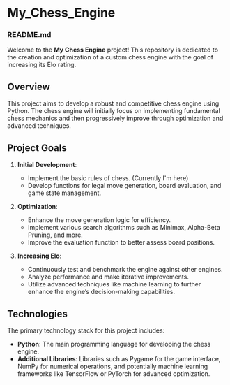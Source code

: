 # My_Chess_Engine
### README.md
Welcome to the **My Chess Engine** project! This repository is dedicated to the creation and optimization of a custom chess engine with the goal of increasing its Elo rating.

## Overview
This project aims to develop a robust and competitive chess engine using Python. The chess engine will initially focus on implementing fundamental chess mechanics and then progressively improve through optimization and advanced techniques.

## Project Goals
1. **Initial Development**:
   - Implement the basic rules of chess. (Currently I'm here)
   - Develop functions for legal move generation, board evaluation, and game state management.

2. **Optimization**:
   - Enhance the move generation logic for efficiency.
   - Implement various search algorithms such as Minimax, Alpha-Beta Pruning, and more.
   - Improve the evaluation function to better assess board positions.

3. **Increasing Elo**:
   - Continuously test and benchmark the engine against other engines.
   - Analyze performance and make iterative improvements.
   - Utilize advanced techniques like machine learning to further enhance the engine’s decision-making capabilities.

## Technologies
The primary technology stack for this project includes:
- **Python**: The main programming language for developing the chess engine.
- **Additional Libraries**: Libraries such as Pygame for the game interface, NumPy for numerical operations, and potentially machine learning frameworks like TensorFlow or PyTorch for advanced optimization.
